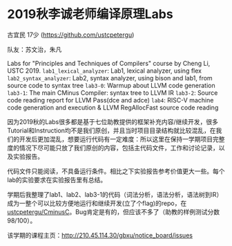 # 2019秋李诚老师编译原理Labs

古宜民 17少 (https://github.com/ustcpetergu) 

队友：苏文治，朱凡

 Labs for "Principles and Techniques of Compilers" course by Cheng Li, USTC 2019. 
 `lab1_lexical_analyzer`: Lab1, lexical analyzer, using flex
 `lab2_syntax_analyzer`: Lab2, syntax analyzer, using bison and lab1, from source code to syntax tree
 `lab3-0`: Warmup about LLVM code generation
 `lab3-1`: The main CMinus Compiler: syntax tree to LLVM IR
 `lab3-2`: Source code reading report for LLVM Pass(dce and adce)
 `lab4`: RISC-V machine code generation and execution & LLVM RegAllocFast source code reading

因为2019秋的Labs很多都是基于七位助教提供的框架补充内容/继续开发，很多Tutorial和Instruction均不是我们原创，并且当时项目目录结构就比较混乱，在我们的开发后更加混乱，想要运行代码有一定难度：所以这里在保持一学期项目完整度的情况下尽可能只放了我们原创的内容，包括主代码文件，工作和讨论记录，以及实验报告。

代码文件只能阅读，不具备运行条件。相比之下实验报告参考价值更大一些。每个lab的实验要求在实验报告里有总结。

学期后我整理了lab1、lab2、lab3-1的代码（词法分析，语法分析，语法树到IR）成为一整个可以比较方便地运行和继续开发(立了个flag)的repo，在[ustcpetergu/CminusC](https://github.com/ustcpetergu/CminusC)。Bug肯定是有的，但应该不多了（助教的样例测试分数98/100）。

该学期的课程主页：http://210.45.114.30/gbxu/notice_board/issues


